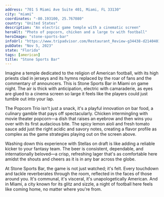 ```yaml
---
address: "701 S Miami Ave Suite 401, Miami, FL 33130"
city: "miami"
coordinates: "-80.193100, 25.767080"
country: "United States"
description: "An electric game temple with a cinematic screen"
heroAlt: "Photo of popcorn, chicken and a large tv with football"
heroImage: "stone-sports-bar"
infoUrl: "https://www.tripadvisor.com/Restaurant_Review-g34438-d21404014-Reviews-CMX_Stone_Sports_Bar_Brickell-Miami_Florida.html"
pubDate: "Nov 5, 2023"
state: "Florida"
tags: [american]
title: "Stone Sports Bar"
---
```


Imagine a temple dedicated to the religion of American football, with its high priests clad in jerseys and its hymns replaced by the roar of fans and the commentary of announcers. This is Stone Sports Bar in Miami on game night. The air is thick with anticipation, electric with camaraderie, as eyes are glued to a cinema screen so large it feels like the players could just tumble out into your lap.

The Popcorn Trio isn't just a snack, it's a playful innovation on bar food, a culinary gamble that pays off spectacularly. Chicken intermingling with movie theater popcorn—a dish that raises an eyebrow and then wins you over with its first audacious bite. The spicy lemon aioli and fresh tomato sauce add just the right acidic and savory notes, creating a flavor profile as complex as the game strategies playing out on the screen above.

Washing down this experience with Stellas on draft is like adding a reliable kicker to your fantasy team. The beer is consistent, dependable, and internationally beloved—a crisp, refreshing lager that's as comfortable here amidst the shouts and cheers as it is in any bar across the globe.

At Stone Sports Bar, the game is not just watched; it's felt. Every touchdown and tackle reverberates through the room, reflected in the faces of those around you. It's communal, it's visceral, it's unapologetically American. And in Miami, a city known for its glitz and sizzle, a night of football here feels like coming home, no matter where you're from.
